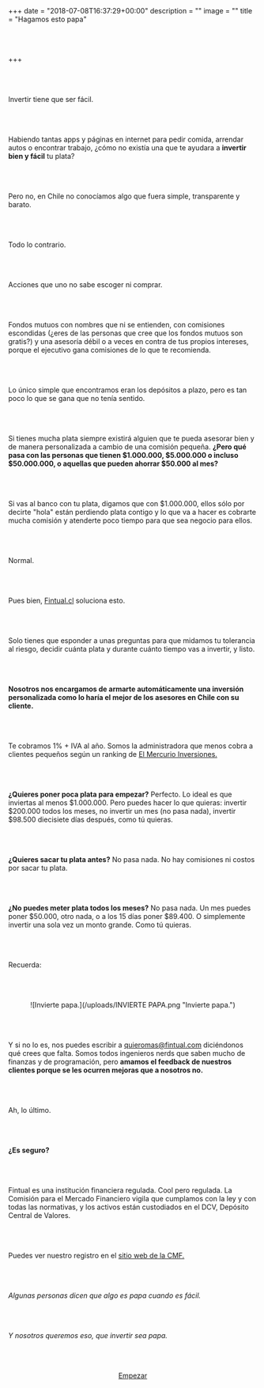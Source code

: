 +++
date = "2018-07-08T16:37:29+00:00"
description = ""
image = ""
title = "Hagamos esto papa"

+++
<style>
  p{
  	margin:4rem 0px;
  }
  .footer-big__overlap {
  	padding-bottom:0px;
  }
  .image-wrapper{
    width: 100%;
    text-align: center;
    margin: 40px 0px;}
  .image-wrapper img{
    width: 80%;
  }
</style>
Invertir tiene que ser fácil.

Habiendo tantas apps y páginas en internet para pedir comida, arrendar autos o encontrar trabajo, ¿cómo no existía una que te ayudara a **invertir** **bien y fácil** tu plata?

Pero no, en Chile no conocíamos algo que fuera simple, transparente y barato.

Todo lo contrario.

Acciones que uno no sabe escoger ni comprar.

Fondos mutuos con nombres que ni se entienden, con comisiones escondidas (¿eres de las personas que cree que los fondos mutuos son gratis?) y una asesoría débil o a veces en contra de tus propios intereses, porque el ejecutivo gana comisiones de lo que te recomienda.

Lo único simple que encontramos eran los depósitos a plazo, pero es tan poco lo que se gana que no tenía sentido.

Si tienes mucha plata siempre existirá alguien que te pueda asesorar bien y de manera personalizada a cambio de una comisión pequeña. **¿Pero qué pasa con las personas que tienen $1.000.000, $5.000.000 o incluso $50.000.000, o aquellas que pueden ahorrar $50.000 al mes?**

Si vas al banco con tu plata, digamos que con $1.000.000, ellos sólo por decirte "hola" están perdiendo plata contigo y lo que va a hacer es cobrarte mucha comisión y atenderte poco tiempo para que sea negocio para ellos.

Normal.

Pues bien, [Fintual.cl](https://fintual.cl/?utm_source=edu.fintual.cl&utm_medium=referral&utm_campaign=awareness&utm_content=hagamos+esto+papa-112#empezar "Empecemos") soluciona esto.

Solo tienes que esponder a unas preguntas para que midamos tu tolerancia al riesgo, decidir cuánta plata y durante cuánto tiempo vas a invertir, y listo.

**Nosotros nos encargamos de armarte automáticamente una inversión personalizada como lo haría el mejor de los asesores en Chile con su cliente.**

Te cobramos 1% + IVA al año. Somos la administradora que menos cobra a clientes pequeños según un ranking de [El Mercurio Inversiones.](http://www.elmercurio.com/Inversiones/Noticias/Analisis/2018/05/23/Rankig-Las-AGF-mas-caras-y-mas-baratas-de-abril.aspx)

**¿Quieres poner poca plata para empezar?** Perfecto. Lo ideal es que inviertas al menos $1.000.000. Pero puedes hacer lo que quieras: invertir $200.000 todos los meses, no invertir un mes (no pasa nada), invertir $98.500 diecisiete días después, como tú quieras.

**¿Quieres sacar tu plata antes?** No pasa nada. No hay comisiones ni costos por sacar tu plata.

**¿No puedes meter plata todos los meses?** No pasa nada. Un mes puedes poner $50.000, otro nada, o a los 15 días poner $89.400. O simplemente invertir una sola vez un monto grande. Como tú quieras.

Recuerda:
<div class="image-wrapper">
![Invierte papa.](/uploads/INVIERTE PAPA.png "Invierte papa.")
</div>

Y si no lo es, nos puedes escribir a quieromas@fintual.com diciéndonos qué crees que falta. Somos todos ingenieros nerds que saben mucho de finanzas y de programación, pero **amamos el feedback de nuestros clientes porque se les ocurren mejoras que a nosotros no.**

Ah, lo último.

**¿Es seguro?**

Fintual es una institución financiera regulada. Cool pero regulada. La Comisión para el Mercado Financiero vigila que cumplamos con la ley y con todas las normativas, y los activos están custodiados en el DCV, Depósito Central de Valores.

Puedes ver nuestro registro en el [sitio web de la CMF.](http://www.cmfchile.cl/institucional/mercados/entidad.php?auth=&send=&mercado=V&rut=76810627&grupo=&tipoentidad=RGAGF&vig=VI&row=AAAwy2ACTAAAB4AAAP&control=svs&pestania=1)

_Algunas personas dicen que algo es papa cuando es fácil._

_Y nosotros queremos eso, que invertir sea papa._
<p style="text-align:center">
<a class="simulator-page__button btn btn--secondary" href="https://fintual.cl/?utm_source=edu.fintual.cl&utm_medium=referral&utm_campaign=awareness&utm_content=hagamos+esto+papa-112#empezar">Empezar</a></p>